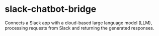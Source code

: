 # slack-chatbot-bridge
Connects a Slack app with a cloud-based large language model (LLM), processing requests from Slack and returning the generated responses.
